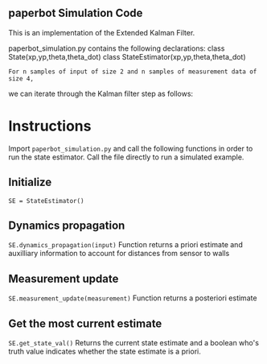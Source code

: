 ## paperbot Simulation Code

This is an implementation of the Extended Kalman Filter.

paperbot_simulation.py contains the following declarations:
    class State(xp,yp,theta,theta_dot)
    class StateEstimator(xp,yp,theta,theta_dot)


    For n samples of input of size 2 and n samples of measurement data of size 4,
we can iterate through the Kalman filter step as follows:

# Instructions
Import `paperbot_simulation.py` and call the following functions in order to run the state estimator. Call the file directly to run a simulated example.

## Initialize
`SE = StateEstimator()`

## Dynamics propagation
`SE.dynamics_propagation(input)`
Function returns a priori estimate and auxilliary information to account for distances from sensor to walls

## Measurement update
`SE.measurement_update(measurement)`
Function returns a posteriori estimate

## Get the most current estimate
`SE.get_state_val()`
Returns the current state estimate and a boolean who's truth value indicates whether the state estimate is a priori.
